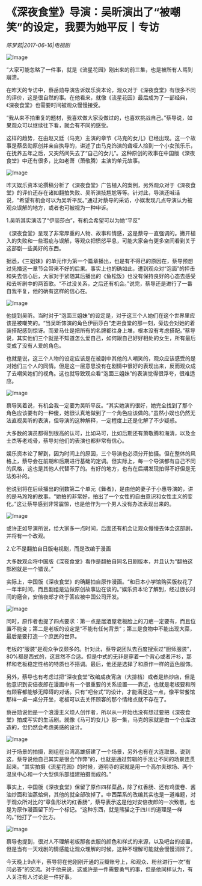 # 《深夜食堂》导演：吴昕演出了“被嘲笑”的设定，我要为她平反丨专访

*陈梦茹|2017-06-16|电视剧*

![Image](http://p1.pstatp.com/large/288e0000566c5a4685f6)

“大家可能忽略了一件事，就是《流星花园》刚出来的前三集，也是被所有人骂到崩溃。

在昨天的专访中，蔡岳勋导演告诉娱乐资本论，观众对于《深夜食堂》有很多不同的评价，这是很自然的事。在他看来，就像《流星花园》最后成为了一部经典，《深夜食堂》也需要时间被观众慢慢接受。

“我从来不拍重复的题材，我喜欢做大家没做过的，也喜欢挑战自己。”蔡导说，如果观众可以继续往下看，就会有不同的感受。

这样的趋势，在由赵又廷（马克）主演的章节《马克的女儿》已经出现。这一个故事是蔡岳勋原创并亲自执导的，讲述了由马克饰演的聋哑人捡到一个小女孩乐乐，在抚养五年之后，又突然间失去了“自己的女儿”。这种原创的故事在中国版《深夜食堂》中还有很多，比如老萧（萧敬腾）主演的单元故事。

![Image](http://p3.pstatp.com/large/288a0002a9bc6d75d4d6)

昨天娱乐资本论撰稿分析了《深夜食堂》广告植入的案例，另外观众对于《深夜食堂》的评价还存在诸如翻拍失败、吴昕演技尴尬等等。针对此，导演还喊话说，“希望有机会可以为吴昕平反。”通过对蔡导的采访，小娱发现几点导演认为被观众误解的地方，或者也可被视为一种申诉。

1.吴昕其实演活了“伊丽莎白”，有机会希望可以为她“平反”

《深夜食堂》呈现了非常厚重的人物、故事和情感，这是蔡导一直强调的。撇开植入的失败和一些瑕疵与误解，等观众把愤怒平息，可能大家会有更多空间看到关于这部剧一些美好的东西。

据悉，《三姐妹》的单元作为第一个篇章播出，也是有不得已的原因在，蔡导预想过先播这一章节会带来不好的后果。事实上也的确如此，遭到观众对“泡面”的抨击和失去信心后，大家对于紧随其后播出的《鱼松饭》也没有保持良好的心态去感受和去听剧中的两首歌。“不过没关系，之后还有机会。”说完，蔡导还是进行了一番自我平复，他的确有这样的信心在。

![Image](http://p1.pstatp.com/large/288e0000546c2e8c6a63)

他提到吴昕。当时对于“泡面三姐妹”的设定是，对于这三个人她们在这个世界里应该是被嘲笑的。“当吴昕饰演的角色伊丽莎白”走进食堂的那一刻，旁边会对她的着装搭配感到惊讶。而爱马仕是把所有的名牌都往身上堆，根本没有考虑搭配。”蔡导说，其实他们三个就是不知道怎么爱自己，如何跟自己好好相处的女生，所有最后变成了没有人爱的角色。

也就是说，这三个人物的设定应该是在被剧中其他的人嘲笑的，观众应该感受的是对她们三个人的同情。但是这一层意思没有在剧情中很好的表现出来，反而观众成了去嘲笑她们的视角。这也就导致观众看“泡面三姐妹”的表演觉得很浮夸，很难适应。

![Image](http://p3.pstatp.com/large/288c00042dcf545e761b)

蔡导笑着说，有机会我一定要为吴昕平反。“其实她演的很好，她完全找到了那个角色应该要有的一种傻，她很认真地做到了一个角色应该做的。”虽然小娱也仍然无法直视吴昕的表演，但导演的这种解释，一定程度上还是化解了不少疑惑。

大多数的演员都得到很高的认可，比如马可，比如后期还有萧敬腾和海清，以及金士杰等老戏骨，蔡导对他们的表演也都非常有信心。

娱乐资本论了解到，因为时间上的原因，三个导演也必须分开拍摄。但在整体的风格上，蔡导会在前期和后期进行基础的定调。但实际上，每一个导演都有自己不同的风格，这也是其他人代替不了的。有好的地方，也有在后期发现拍得不好但是无法弥补的。

他说到将在后续播出的倒数第二个单元《舞者》，是由他的妻子于小惠导演的，讲的是马玲玲的故事。“她拍的非常好，拍出了一个女性的自由意识和女性主义的变化。”这让蔡导感到非常震惊，也是他作为一个男人没有办法表现出来的。

![Image](http://p9.pstatp.com/large/288e0000546d1767e9c5)

或许正如导演所说，给大家多一点时间，后面还有机会让观众慢慢去体会这部剧，并将有一个改观。

2.它不是翻拍自日版电视剧，而是改编于漫画

大多数观众将中国版《深夜食堂》看作是翻拍自同名日剧版本，并且认为“翻拍这部剧就是一个错误。”

实际上，中国版《深夜食堂》的确翻拍自原作漫画。“和日本小学馆购买版权花了一年半时间，而且剧组是边做原创故事边在谈的。”娱乐资本论了解到，经过很长时间的磨合，安倍夜郎才终于答应被中国公司开发。

![Image](http://p9.pstatp.com/large/288e0000546ea222e568)

同时，原作者也提了四点要求：第一点是居酒屋老板脸上的刀疤一定要有，而且位置不能变；第二是老板的设定是“不能有任何背景”；第三是食物中不能出现大菜，最后是要打造一个庶民的世界。

老板的“服装”是观众争议颇多的。针对此，蔡导说团队去百度搜索过“厨师服装”，80%都是西式的，这显然不合适。但是中式的无非是穿着一个背心或者汗衫，那样和老板稳定性格的特质也不搭调。最后，他还是选择了和原作一样的蓝色服饰。

另外，蔡导也有考虑过把“深夜食堂”改编成夜宵店（大排档）或者是热炒店，但是他意识到安倍夜郎在漫画中有一个很重要的关系设置——靠近，也就是老板要和所有顾客都能够无障碍的对话。只有“吧台式“的设计，才能满足这一点，像平常餐馆那样一桌一桌分开坐，老板可以去关怀顾客的那个情绪点就不存在了。

蔡岳勋说他是一个浪漫主义烦人创作者，所以从一开始也没有想过要把《深夜食堂》拍成写实的生活剧。就像《马可的女儿》那一集，马克的家就是由一个仓库改造的，但仍然会考虑美感的设计。

![Image](http://p3.pstatp.com/large/26f30002aaa38358566b)

对于场景的拍摄，剧组在台湾高雄搭建了一个场景，另外也有在大连取景。说到这，蔡导说他自己其实是很会“作弊”的，也就是通过剪辑的手法让不同的场景连贯起来。“其实拍摄《流星花园》的时候，道明寺的家就是用一个高尔夫球场、两个温泉中心和一个大型俱乐部组建拍摄而成的。”

事实上，中国版《深夜食堂》保留了原作四样菜品，除了红香肠、还有鸡蛋卷、酱油炒面和油蒸蛤蜊，其他的就全部改掉了。中西菜系的改编其实也是一道难题，对于观众所对比的“章鱼形状的红香肠”，蔡导表示这是他对安倍夜郎的一次致敬，也是为原作漫画留下的一个标记。“这种东西，就是熊猫之于四川的道理是一样的。”他打了一个比方。

![Image](http://p1.pstatp.com/large/288a0002a9bf4e41d9ff)

蔡导也提到，很对人不理解老板那套衣服的颜色和样式的来源，以及吧台的设置，但是当有一天戏剧的情感能让观众理解的时候，这种不理解可能就会慢慢消除了。

今天晚上9点半，蔡导将在他刚刚开通的豆瓣账号上，和观众、粉丝进行一次“有问必答”的交流。对于他来说，这或许是一件需要勇气的事，但是他同样认为，有人关注有人讨论是一件好事。

